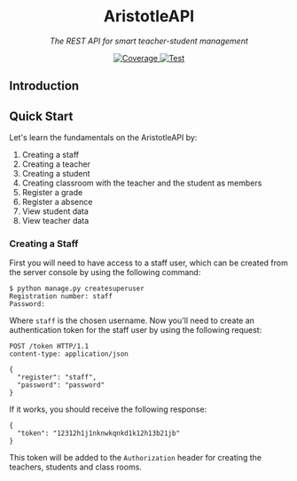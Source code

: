 <h1 align="center">AristotleAPI</h1>
<p align="center"><em align="center">The REST API for smart teacher-student management</em></p>

<p align="center">
  <a href="https://codecov.io/gh/xlurio/aristotle-api" > 
    <img src="https://codecov.io/gh/xlurio/aristotle-api/branch/main/graph/badge.svg?token=EG0NHH2P0W" alt="Coverage"/> 
  </a>
  <a href="https://github.com/xlurio/aristotle-api/actions/workflows/test.yml">
    <img src="https://github.com/xlurio/aristotle-api/actions/workflows/test.yml/badge.svg" alt="Test"/>
  </a>
</p>


## Introduction

## Quick Start

Let's learn the fundamentals on the AristotleAPI by:
1. Creating a staff
2. Creating a teacher
3. Creating a student
4. Creating classroom with the teacher and the student as members
5. Register a grade
6. Register a absence
7. View student data
8. View teacher data

### Creating a Staff

First you will need to have access to a staff user, which can be created from the server console by using the following command:

```
$ python manage.py createsuperuser
Registration number: staff
Password:
```

Where `staff` is the chosen username. Now you'll need to create an authentication token for the staff user by using the following request:

```
POST /token HTTP/1.1
content-type: application/json

{
  "register": "staff",
  "password": "password"
}
```

If it works, you should receive the following response:

```
{
  "token": "12312h1j1nknwkqnkd1k12h13b21jb"
}
```

This token will be added to the `Authorization` header for creating the teachers, students and class rooms.

